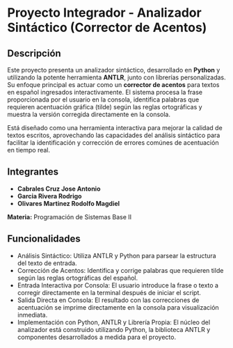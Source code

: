 # Proyecto Integrador - Analizador Sintáctico (Corrector de Acentos)

## Descripción

Este proyecto presenta un analizador sintáctico, desarrollado en **Python** y utilizando la potente herramienta **ANTLR**, junto con librerías personalizadas. Su enfoque principal es actuar como un **corrector de acentos** para textos en español ingresados interactivamente. El sistema procesa la frase proporcionada por el usuario en la consola, identifica palabras que requieren acentuación gráfica (tilde) según las reglas ortográficas y muestra la versión corregida directamente en la consola.

Está diseñado como una herramienta interactiva para mejorar la calidad de textos escritos, aprovechando las capacidades del análisis sintáctico para facilitar la identificación y corrección de errores comúnes de acentuación en tiempo real.

## Integrantes

* **Cabrales Cruz Jose Antonio**
* **Garcia Rivera Rodrigo**
* **Olivares Martinez Rodolfo Magdiel**

**Materia:** Programación de Sistemas Base II

## Funcionalidades

* Análisis Sintáctico: Utiliza ANTLR y Python para parsear la estructura del texto de entrada.
* Corrección de Acentos: Identifica y corrige palabras que requieren tilde según las reglas ortográficas del español.
* Entrada Interactiva por Consola: El usuario introduce la frase o texto a corregir directamente en la terminal después de iniciar el script.
* Salida Directa en Consola: El resultado con las correcciones de acentuación se imprime directamente en la consola para visualización inmediata.
* Implementación con Python, ANTLR y Librería Propia: El núcleo del analizador está construido utilizando Python, la biblioteca ANTLR y componentes desarrollados a medida para el proyecto.



